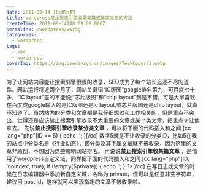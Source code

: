 ```yaml
---
date: 2011-09-14 16:09:09
title: wordpress禁止搜索引擎收录某篇或某类文章的方法
createTime: 2011-09-14T08:09:09.000Z
permalink: /wordpress/wwz5g
categories:
  - wordpress
tags:
  - seo
  - wordpress
coverImg: https://img.onedayxyy.cn/images/TeekCover/2.webp
---
```


为了让网站内容能让搜索引擎很很的收录，SEO成为了每个站长追逐不尽的道路。网站运行将近两个月了，网站关键词“IC版图”google排名第九，可百度七十多，“IC layout”差的不能说;“芯片版图”和“chip layout”到是不错，可是大家喜欢在百度或google输入的是IC版图还是ic layout,或芯片版图还是chip layout，就真不知道了。虽然站内的分类和文章都是我仔细想过和工作相关的，但是重点不突出，觉得还是应该禁止搜索引擎收录不太重要的文章或某个类文章，把重点才让他拿去。 先说**禁止搜索引擎收录某分类文章** ，可以将下面的代码插入和之间 [cc lang="php"]ID == 5) { echo ''; }[/cc] 数字5就是不让收录的分类ID，比如5在我的站点中分类名是《行业动态》，该分类及其下属文章就不被收录，因为这里的文章非原创，不想因为这些影响网站排名。 再说说**禁止搜索引擎收某篇文章** ，是借用了wordpress自定义域，同样把下面的代码插入和之间 [cc lang="php"]ID, ‘noindex’, true); if (!empty($private)) { echo ‘’; } ?>[/cc] 在写日志或文章的时候在日志编辑器中添加新自定义域，名称为 private，值可以是任意非空字符串，建议用 post id，这样就可以实现指定的文章不被收录啦。
